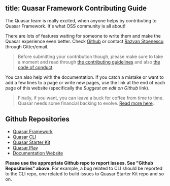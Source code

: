title: Quasar Framework Contributing Guide
---
The Quasar team is really excited, when anyone helps by contributing to Quasar Framework. It's what OSS community is all about!

There are lots of features waiting for someone to write them and make the Quasar experience even better. Check [Github](https://github.com/quasarframework/quasar) or contact [Razvan Stoenescu](https://github.com/rstoenescu) through Gitter/email.

> Before submitting your contribution though, please make sure to take a moment and read through [the contributing guidelines](https://github.com/quasarframework/quasar/blob/dev/.github/CONTRIBUTING.md) and also [the code of conduct](https://github.com/quasarframework/quasar/blob/dev/.github/CODE_OF_CONDUCT.md).

You can also help with the documentation. If you catch a mistake or want to add a few lines to a page or write new pages, use the link at the end of each page of this website (specifically the *Suggest an edit on Github* link).

> <i class="fa fa-usd" style="font-size: 2rem; float: left; margin-right: 10px;"></i> Finally, if you want, you can leave a buck for coffee from time to time. Quasar needs some financial backing to evolve. [Read more here](/support-quasar-framework.html).

## Github Repositories

* [Quasar Framework](https://github.com/quasarframework/quasar)
* [Quasar CLI](https://github.com/quasarframework/quasar-cli)
* [Quasar Starter Kit](https://github.com/quasarframework/quasar-starter-kit)
* [Quasar Play](https://github.com/quasarframework/quasar-play)
* [Documentation Website](https://github.com/quasarframework/quasar-framework.org)

**Please use the appropriate Github repo to report issues. See "Github Repositories" above.** For example, a bug related to CLI should be reported to the CLI repo, one related to build issues to Quasar Starter Kit repo and so on.
